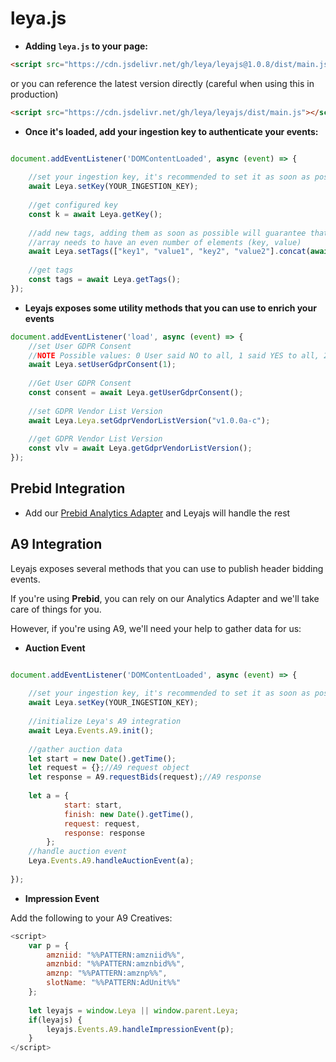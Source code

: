 # leya.js

* **Adding `leya.js` to your page:**

```html
<script src="https://cdn.jsdelivr.net/gh/leya/leyajs@1.0.8/dist/main.js"></script>
```

or you can reference the latest version directly (careful when using this in production)

```html
<script src="https://cdn.jsdelivr.net/gh/leya/leyajs/dist/main.js"></script>
```

* **Once it's loaded, add your ingestion key to authenticate your events:**

````javascript

document.addEventListener('DOMContentLoaded', async (event) => {
    
    //set your ingestion key, it's recommended to set it as soon as possible. NOTE: Leyajs needs to be loaded before your script
    await Leya.setKey(YOUR_INGESTION_KEY);
    
    //get configured key
    const k = await Leya.getKey();
    
    //add new tags, adding them as soon as possible will guarantee that leyajs picks them up
    //array needs to have an even number of elements (key, value) 
    await Leya.setTags(["key1", "value1", "key2", "value2"].concat(await Leya.getTags()));
    
    //get tags
    const tags = await Leya.getTags();
});

````

* **Leyajs exposes some utility methods that you can use to enrich your events**

````javascript
document.addEventListener('load', async (event) => {
    //set User GDPR Consent
    //NOTE Possible values: 0 User said NO to all, 1 said YES to all, 2 y/n to some, 3 unknown
    await Leya.setUserGdprConsent(1); 
    
    //Get User GDPR Consent
    const consent = await Leya.getUserGdprConsent();
    
    //set GDPR Vendor List Version
    await Leya.Leya.setGdprVendorListVersion("v1.0.0a-c");
    
    //get GDPR Vendor List Version
    const vlv = await Leya.getGdprVendorListVersion();
});

````

## Prebid Integration

- Add our [Prebid Analytics Adapter](https://github.com/Leya/leya-prebid-analytics-adapter) and Leyajs will handle the rest

## A9 Integration

Leyajs exposes several methods that you can use to publish header bidding events. 

If you're using **Prebid**, you can rely on our Analytics Adapter and we'll take care of things for you.

However, if you're using A9, we'll need your help to gather data for us:

* **Auction Event**
````javascript

document.addEventListener('DOMContentLoaded', async (event) => {
    
    //set your ingestion key, it's recommended to set it as soon as possible
    await Leya.setKey(YOUR_INGESTION_KEY);
    
    //initialize Leya's A9 integration
    await Leya.Events.A9.init();
    
    //gather auction data
    let start = new Date().getTime();
    let request = {};//A9 request object
    let response = A9.requestBids(request);//A9 response
    
    let a = {
            start: start,
            finish: new Date().getTime(),
            request: request,
            response: response
        };
    //handle auction event
    Leya.Events.A9.handleAuctionEvent(a);
    
});
````  

* **Impression Event**

Add the following to your A9 Creatives:

````javascript
<script>
    var p = {
    	amzniid: "%%PATTERN:amzniid%%",
    	amznbid: "%%PATTERN:amznbid%%",
    	amznp: "%%PATTERN:amznp%%",
    	slotName: "%%PATTERN:AdUnit%%"
    };
    
    let leyajs = window.Leya || window.parent.Leya;
    if(leyajs) {
    	leyajs.Events.A9.handleImpressionEvent(p);
    }
</script>
````
